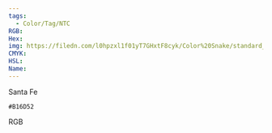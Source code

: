 ```yaml
---
tags:
  - Color/Tag/NTC
RGB:
Hex:
img: https://filedn.com/l0hpzxl1f01yT7GHxtF8cyk/Color%20Snake/standard_csv_to_svg/%23/B16D52.svg
CMYK:
HSL:
Name:
---
```

Santa Fe
```palette
#B16D52
```
RGB
